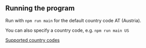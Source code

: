 ## Running the program

Run with `npm run main` for the default country code AT (Austria).

You can also specify a country code, e.g. `npm run main US`

[Supported country codes](https://date.nager.at/Country)
